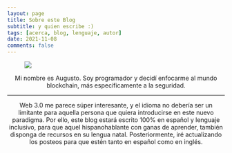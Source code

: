 ```yaml
---
layout: page
title: Sobre este Blog
subtitle: y quien escribe :)
tags: [acerca, blog, lenguaje, autor]
date: 2021-11-08
comments: false
---
```

<figure>
	<img src="../{{site.io}}" class="img-circle zoombtn animated fadeIn">
</figure>
<center>Mi nombre es Augusto. Soy programador y decidí enfocarme al mundo blockchain, más específicamente a la seguridad.</center>
<hr/>
<center>Web 3.0 me parece súper interesante, y el idioma no debería ser un limitante para aquella persona que quiera introducirse en este nuevo paradigma. Por ello, este blog estará escrito 100% en español y lenguaje inclusivo, para que aquel hispanohablante con ganas de aprender, también disponga de recursos en su lengua natal. Posteriormente, iré actualizando los posteos para que estén tanto en español como en inglés.</center>

<!-- ## Features
* Minimal, you can focus on your content
* Responsive
* Disqus integration
* Syntax highlighting
* Optional post image
* Social icons
* Page for sharing projects
* Optional background image
* Simple navigation menu
* MathJax support

## Preview

{% capture images %}
    https://cloud.githubusercontent.com/assets/754514/14509720/61c61058-01d6-11e6-93ab-0918515ecd56.png
    https://cloud.githubusercontent.com/assets/754514/14509716/61ac6c8e-01d6-11e6-879f-8308883de790.png
{% endcapture %}
{% include gallery images=images caption="Screenshots of Moon Theme" cols=2 %}

See a [live version of Moon](http://taylantatli.github.io/Moon) hosted on GitHub.

## Getting Started

To learn how to install and use this theme check out the [Setup Guide](http://taylantatli.me/Moon/moon-theme/) for more information.
      
[Install Moon](https://github.com/TaylanTatli/Moon){: .btn} -->
